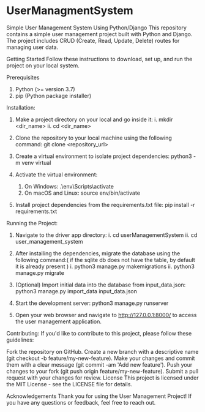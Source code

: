 # UserManagmentSystem
Simple User Management System Using Python/Django 
This repository contains a simple user management project built with Python and Django. The project includes CRUD (Create, Read, Update, Delete) routes for managing user data.

Getting Started
Follow these instructions to download, set up, and run the project on your local system.

Prerequisites
1. Python (>= version 3.7)
2. pip (Python package installer)

Installation:
1. Make a project directory on your local and go inside it:
  	i. mkdir <dir_name>
  	ii. cd <dir_name>

2. Clone the repository to your local machine using the following command:
  git clone <repository_url>

3. Create a virtual environment to isolate project dependencies:
  python3 -m venv virtual

4. Activate the virtual environment:

	1. On Windows:
			.\env\Scripts\activate
	2. On macOS and Linux:
		source env/bin/activate

5. Install project dependencies from the requirements.txt file:
  pip install -r requirements.txt

Running the Project:
1. Navigate to the driver app directory:
  	i. cd userManagementSystem
  	ii. cd user_management_system

2. After installing the dependencies, migrate the database using the following command:( if the sqlite db does not have the table, by default it is already present )
   	i. python3 manage.py makemigrations
        ii. python3 manage.py migrate

3. (Optional) Import initial data into the database from input_data.json:
  python3 manage.py import_data input_data.json

4. Start the development server:
  python3 manage.py runserver

5. Open your web browser and navigate to http://127.0.0.1:8000/ to access the user management application.

Contributing:
If you'd like to contribute to this project, please follow these guidelines:

Fork the repository on GitHub.
Create a new branch with a descriptive name (git checkout -b feature/my-new-feature).
Make your changes and commit them with a clear message (git commit -am 'Add new feature').
Push your changes to your fork (git push origin feature/my-new-feature).
Submit a pull request with your changes for review.
License
This project is licensed under the MIT License - see the LICENSE file for details.

Acknowledgements
Thank you for using the User Management Project! If you have any questions or feedback, feel free to reach out.

